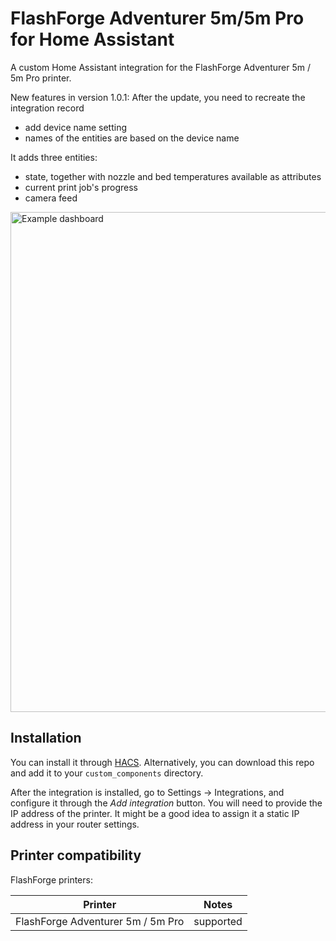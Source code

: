 # FlashForge Adventurer 5m/5m Pro for Home Assistant

A custom Home Assistant integration for the FlashForge Adventurer 5m / 5m Pro printer.

New features in version 1.0.1:
After the update, you need to recreate the integration record

- add device name setting
- names of the entities are based on the device name

It adds three entities:

- state, together with nozzle and bed temperatures available as attributes
- current print job's progress
- camera feed

<img src="https://raw.githubusercontent.com/kruzhkov/hass-flashforge-adventurer-5/main/example.png" alt="Example dashboard" width="800"/>

## Installation

You can install it through [HACS](https://hacs.xyz/). Alternatively, you can
download this repo and add it to your `custom_components` directory.

After the integration is installed, go to Settings -> Integrations, and
configure it through the _Add integration_ button. You will need to provide the
IP address of the printer. It might be a good idea to assign it a static IP
address in your router settings.

## Printer compatibility

FlashForge printers:

| Printer | Notes |
| - | - |
| FlashForge Adventurer 5m / 5m Pro | supported |